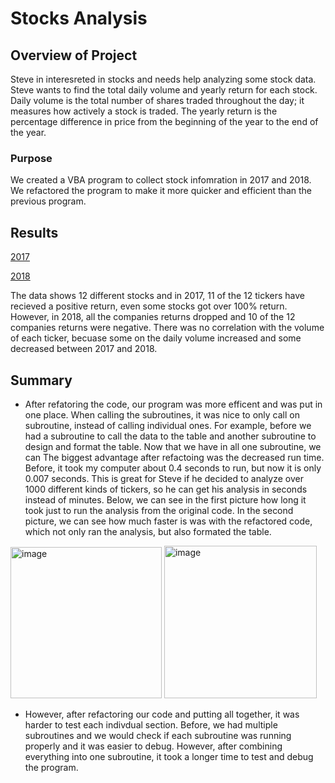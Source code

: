 # Stocks Analysis
## Overview of Project
Steve in interesreted in stocks and needs help analyzing some stock data. Steve wants to find the total daily volume and yearly return for each stock. Daily volume is the total number of shares traded throughout the day; it measures how actively a stock is traded. The yearly return is the percentage difference in price from the beginning of the year to the end of the year.

### Purpose
We created a VBA program to collect stock infomration in 2017 and 2018. We refactored the program to make it more quicker and efficient than the previous program. 

## Results
[2017](VBA_Challenge_2017.png)

[2018](VBA_Challenge_2018.png)

The data shows 12 different stocks and in 2017, 11 of the 12 tickers have recieved a positive return, even some stocks got over 100% return. However, in 2018, all the companies returns dropped and 10 of the 12 companies returns were negative. There was no correlation with the volume of each ticker, becuase some on the daily volume increased and some decreased between 2017 and 2018. 

## Summary

- After refatoring the code, our program was more efficent and was put in one place. When calling the subroutines, it was nice to only call on subroutine, instead of calling individual ones. For example, before we had a subroutine to call the data to the table and another subroutine to design and format the table. Now that we have in all one subroutine, we can  The biggest advantage after refactoing was the decreased run time. Before, it took my computer about 0.4 seconds to run, but now it is only 0.007 seconds. This is great for Steve if he decided to analyze over 1000 different kinds of tickers, so he can get his analysis in seconds instead of minutes. Below, we can see in the first picture how long it took just to run the analysis from the original code. In the second picture, we can see how much faster is was with the refactored code, which not only ran the analysis, but also formated the table. 

<img width="242" alt="image" src="https://user-images.githubusercontent.com/58046234/147486736-88eb84c0-41c7-435a-b166-fa52e270f8ea.png"> <img width="244" alt="image" src="https://user-images.githubusercontent.com/58046234/147486360-865e65ca-a0d7-47a4-91f3-80f777648853.png">
- However, after refactoring our code and putting all together, it was harder to test each indivdual section. Before, we had multiple subroutines and we would check if each subroutine was running properly and it was easier to debug. However, after combining everything into one subroutine, it took a longer time to test and debug the program. 

